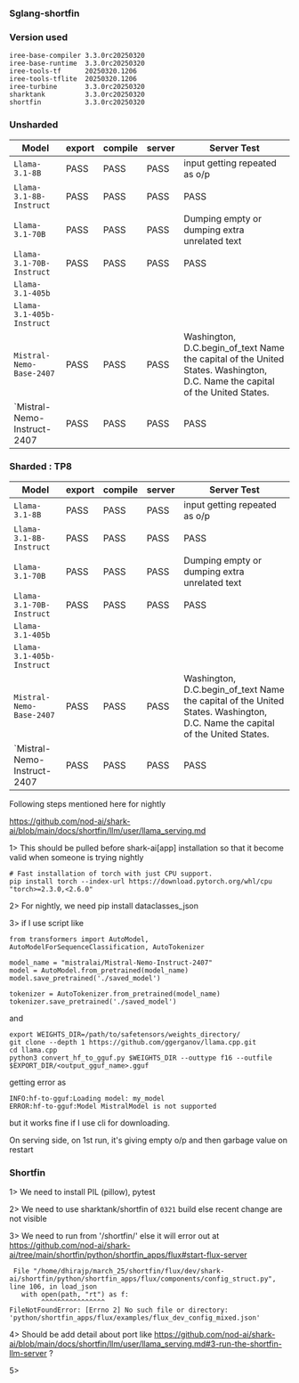 ### Sglang-shortfin
### Version used

```
iree-base-compiler 3.3.0rc20250320
iree-base-runtime  3.3.0rc20250320
iree-tools-tf      20250320.1206
iree-tools-tflite  20250320.1206
iree-turbine       3.3.0rc20250320
sharktank          3.3.0rc20250320
shortfin           3.3.0rc20250320
```

### Unsharded

|Model|export|compile|server|Server Test|
|---|---|---|---|---|
|`Llama-3.1-8B`|PASS|PASS|PASS|input getting repeated as o/p
|`Llama-3.1-8B-Instruct`|PASS|PASS|PASS|PASS
|`Llama-3.1-70B`|PASS|PASS|PASS|Dumping empty or dumping extra unrelated text
|`Llama-3.1-70B-Instruct`|PASS|PASS|PASS|PASS
| `Llama-3.1-405b`
|`Llama-3.1-405b-Instruct`|
|`Mistral-Nemo-Base-2407`|PASS|PASS|PASS|Washington, D.C.begin_of_text Name the capital of the United States. Washington, D.C. Name the capital of the United States.
|`Mistral-Nemo-Instruct-2407|PASS|PASS|PASS|PASS



### Sharded : TP8

|Model|export|compile|server|Server Test|
|---|---|---|---|---|
|`Llama-3.1-8B`|PASS|PASS|PASS|input getting repeated as o/p
|`Llama-3.1-8B-Instruct`|PASS|PASS|PASS|PASS
|`Llama-3.1-70B`|PASS|PASS|PASS|Dumping empty or dumping extra unrelated text
|`Llama-3.1-70B-Instruct`|PASS|PASS|PASS|PASS
| `Llama-3.1-405b`
|`Llama-3.1-405b-Instruct`
|`Mistral-Nemo-Base-2407`|PASS|PASS|PASS|Washington, D.C.begin_of_text Name the capital of the United States. Washington, D.C. Name the capital of the United States.
|`Mistral-Nemo-Instruct-2407|PASS|PASS|PASS|PASS



Following steps mentioned here for nightly

https://github.com/nod-ai/shark-ai/blob/main/docs/shortfin/llm/user/llama_serving.md

1>	This should be pulled before shark-ai[app] installation so that it become valid when someone is trying nightly
```
# Fast installation of torch with just CPU support.
pip install torch --index-url https://download.pytorch.org/whl/cpu "torch>=2.3.0,<2.6.0"
```

2>	For nightly, we need pip install dataclasses_json 

3> if I use script like
```
from transformers import AutoModel, AutoModelForSequenceClassification, AutoTokenizer

model_name = "mistralai/Mistral-Nemo-Instruct-2407"
model = AutoModel.from_pretrained(model_name)
model.save_pretrained('./saved_model')

tokenizer = AutoTokenizer.from_pretrained(model_name)
tokenizer.save_pretrained('./saved_model')
```

and 

```
export WEIGHTS_DIR=/path/to/safetensors/weights_directory/
git clone --depth 1 https://github.com/ggerganov/llama.cpp.git
cd llama.cpp
python3 convert_hf_to_gguf.py $WEIGHTS_DIR --outtype f16 --outfile $EXPORT_DIR/<output_gguf_name>.gguf
```

getting error as
```
INFO:hf-to-gguf:Loading model: my_model
ERROR:hf-to-gguf:Model MistralModel is not supported
```
but it works fine if I use cli for downloading.

On serving side, on 1st run, it's giving empty o/p and then garbage value on restart


### Shortfin

1> We need to install PIL (pillow), pytest

2> We need to use sharktank/shortfin of `0321` build else recent change are not visible

3> We need to run from '/shortfin/' else it will error out at https://github.com/nod-ai/shark-ai/tree/main/shortfin/python/shortfin_apps/flux#start-flux-server
 ```
  File "/home/dhirajp/march_25/shortfin/flux/dev/shark-ai/shortfin/python/shortfin_apps/flux/components/config_struct.py", line 106, in load_json
    with open(path, "rt") as f:
         ^^^^^^^^^^^^^^^^
FileNotFoundError: [Errno 2] No such file or directory: 'python/shortfin_apps/flux/examples/flux_dev_config_mixed.json'
```

4> Should be add detail about port like https://github.com/nod-ai/shark-ai/blob/main/docs/shortfin/llm/user/llama_serving.md#3-run-the-shortfin-llm-server ?

5> 


